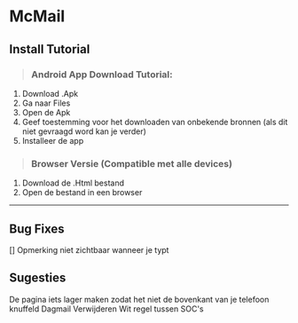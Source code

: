 # McMail


## **Install Tutorial**
>### Android App Download Tutorial:
 1. Download .Apk
 2. Ga naar Files
 3. Open de Apk
 4. Geef toestemming voor het downloaden van onbekende bronnen (als dit niet gevraagd word kan je verder)
 5. Installeer de app

>### Browser Versie (Compatible met alle devices)
 1. Download de .Html bestand
 2. Open de bestand in een browser

---

## Bug Fixes
 [] Opmerking niet zichtbaar wanneer je typt

## Sugesties
 De pagina iets lager maken zodat het niet de bovenkant van je telefoon knuffeld
 Dagmail Verwijderen
 Wit regel tussen SOC's

